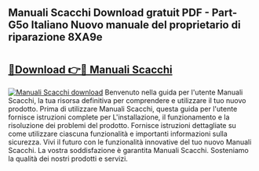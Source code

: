 ## Manuali Scacchi Download gratuit PDF - Part-G5o Italiano Nuovo manuale del proprietario di riparazione 8XA9e

# <h2><a href="http://dfepmc0.blite.top/?on=Manuali+Scacchi">🔗Download 👉🔴 Manuali Scacchi</a></h2>

[![Manuali Scacchi download](https://i.imgur.com/lujVjoI.png)](http://dfepmc0.blite.top/?on=Manuali+Scacchi)
Benvenuto nella guida per l'utente Manuali Scacchi, la tua risorsa definitiva per comprendere e utilizzare il tuo nuovo prodotto. Prima di utilizzare Manuali Scacchi, questa guida per l'utente fornisce istruzioni complete per L'installazione, il funzionamento e la risoluzione dei problemi del prodotto. Fornisce istruzioni dettagliate su come utilizzare ciascuna funzionalità e importanti informazioni sulla sicurezza. Vivi il futuro con le funzionalità innovative del tuo nuovo Manuali Scacchi. La vostra soddisfazione è garantita Manuali Scacchi. Sosteniamo la qualità dei nostri prodotti e servizi.

